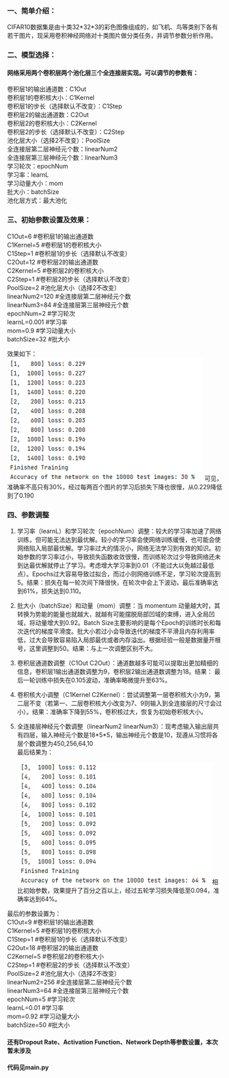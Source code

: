 ### 一、简单介绍：
CIFAR10数据集是由十类32\*32*3的彩色图像组成的，如飞机、鸟等类别下各有若干图片，现采用卷积神经网络对十类图片做分类任务，并调节参数分析作用。
### 二、模型选择：
#### 网络采用两个卷积层两个池化层三个全连接层实现。可以调节的参数有：  
卷积层1的输出通道数：C1Out  
卷积层1的卷积核大小：C1Kernel  
卷积层1的步长（选择默认不改变）：C1Step  
卷积层2的输出通道数：C2Out  
卷积层2的卷积核大小：C2Kernel  
卷积层2的步长（选择默认不改变）：C2Step  
池化层大小（选择2不改变）：PoolSize  
全连接层第二层神经元个数：linearNum2  
全连接层第三层神经元个数：linearNum3  
学习轮次：epochNum  
学习率：learnL  
学习动量大小：mom  
批大小：batchSize  
池化层方式：最大池化  
### 三、初始参数设置及效果：  
C1Out=6            #卷积层1的输出通道数  
C1Kernel=5         #卷积层1的卷积核大小  
C1Step=1           #卷积层1的步长（选择默认不改变）  
C2Out=12           #卷积层2的输出通道数  
C2Kernel=5         #卷积层2的卷积核大小  
C2Step=1           #卷积层2的步长（选择默认不改变）  
PoolSize=2         #池化层大小（选择2不改变）  
linearNum2=120     #全连接层第二层神经元个数  
linearNum3=84      #全连接层第三层神经元个数  
epochNum=2         #学习轮次  
learnL=0.001        #学习率  
mom=0.9           #学习动量大小  
batchSize=32       #批大小   

效果如下： ![参数调整前效果](https://github.com/ZhouZhongZeWHU/CIFAR10/blob/main/beforeResult.png)
可见，准确率不高只有30%，经过每两百个图片的学习后损失下降也很慢，从0.229降低到了0.190
### 四、参数调整
1.	学习率（learnL）和学习轮次（epochNum）调整：较大的学习率加速了网络训练，但可能无法达到最优解。较小的学习率会使网络训练缓慢，也可能会使网络陷入局部最优解。学习率过大的情况小，网络无法学习到有效的知识。初始参数的学习率过小，导致损失函数收敛很慢，而训练轮次过少导致网络还未到达最优解就停止了学习。考虑增大学习率到0.01（不能过大以免越过最低点）。Epochs过大容易导致过拟合，而过小则网络训练不足，学习轮次提高到5。结果：损失在每一轮次间下降很快，在轮次中会上下波动，最后准确率达到61%，损失达到0.110。
2.	批大小（batchSize）和动量（mom）调整：当 momentum 动量越大时，其转换为势能的能量也就越大，就越有可能摆脱局部凹域的束缚，进入全局凹域，将动量增大到0.92。Batch Size主要影响的是每个Epoch的训练时长和每次迭代的梯度平滑度。批大小若过小会导致迭代的梯度不平滑且内存利用率低，过大会导致容易陷入局部最优或者内存溢出。根据经验一般是数据量开根号，这里调整到50。结果：与上一次调整区别不大。
3.	卷积层通道数调整（C1Out C2Out）：通道数越多可能可以提取出更加精细的信息，卷积层1输出通道数调整为9，卷积层2输出通道数调整为18。结果： 最后一轮训练中损失在0.105波动，准确率略微提升至63%。
4.	卷积核大小调整（C1Kernel C2Kernel）：尝试调整第一层卷积核大小为9，第二层不变（若第一、二层卷积核大小改变为7、9则输入到全连接层的尺寸会过小）。结果：准确率下降到55%，卷积核过大，恢复为初始卷积核大小。
5.	全连接层神经元个数调整（linearNum2 linearNum3）：现考虑输入输出层共有四层，输入神经元个数是18\*5*5，输出神经元个数是10，现遵从习惯将各层个数调整为450,256,64,10   
最后结果为：  
  
     ![参数调整后效果](https://github.com/ZhouZhongZeWHU/CIFAR10/blob/main/afterResult.png)相比初始参数，效果提升了百分之百以上，经过五轮学习损失降低至0.094，准确率达到64%。

最后的参数设置为：  
C1Out=9            #卷积层1的输出通道数  
C1Kernel=5         #卷积层1的卷积核大小  
C1Step=1           #卷积层1的步长（选择默认不改变）  
C2Out=18           #卷积层2的输出通道数  
C2Kernel=5         #卷积层2的卷积核大小  
C2Step=1           #卷积层2的步长（选择默认不改变）  
PoolSize=2         #池化层大小（选择2不改变）  
linearNum2=256     #全连接层第二层神经元个数  
linearNum3=64      #全连接层第三层神经元个数  
epochNum=5         #学习轮次  
learnL=0.01        #学习率  
mom=0.92           #学习动量大小  
batchSize=50       #批大小  
#### 还有Dropout Rate、Activation Function、Network Depth等参数设置，本次暂未涉及

#### 代码见main.py
